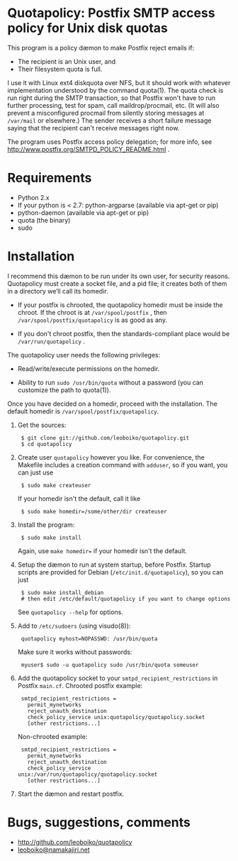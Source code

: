 Quotapolicy: Postfix SMTP access policy for Unix disk quotas
============================================================

This program is a policy dæmon to make Postfix reject emails if:
 - The recipient is an Unix user, and
 - Their filesystem quota is full.

I use it with Linux ext4 diskquota over NFS, but it should work with whatever
implementation understood by the command quota(1).  The quota check is run
right during the SMTP transaction, so that Postfix won't have to run further
processing, test for spam, call maildrop/procmail, etc. (It will also prevent a
misconfigured procmail from silently storing messages at `/var/mail` or
elsewhere.)  The sender receives a short failure message saying that the
recipient can't receive messages right now.

The program uses Postfix access policy delegation; for more info, see
http://www.postfix.org/SMTPD_POLICY_README.html .

Requirements
============

 - Python 2.x
 - If your python is < 2.7: python-argparse (available via apt-get or pip)
 - python-daemon (available via apt-get or pip)
 - quota (the binary)
 - sudo

Installation
============

I recommend this dæmon to be run under its own user, for security reasons.
Quotapolicy must create a socket file, and a pid file; it creates both of them
in a directory we’ll call its homedir.

 - If your postfix is chrooted, the quotapolicy homedir must be inside the
   chroot.  If the chroot is at `/var/spool/postfix` , then
   `/var/spool/postfix/quotapolicy` is as good as any.

 - If you don't chroot postfix, then the standards-compliant place would be
   `/var/run/quotapolicy` .

The quotapolicy user needs the following privileges:

 - Read/write/execute permissions on the homedir.

 - Ability to run `sudo /usr/bin/quota` without a password (you can customize
   the path to quota(1)).

Once you have decided on a homedir, proceed with the installation.  The default
homedir is `/var/spool/postfix/quotapolicy`.

1. Get the sources:

        $ git clone git://github.com/leoboiko/quotapolicy.git
        $ cd quotapolicy

2. Create user `quotapolicy` however you like. For convenience, the Makefile
   includes a creation command with `adduser`, so if you want, you can just use

        $ sudo make createuser

   If your homedir isn't the default, call it like

        $ sudo make homedir=/some/other/dir createuser

3. Install the program:

        $ sudo make install

   Again, use `make homedir=` if your homedir isn't the default.
   
4. Setup the dæmon to run at system startup, before Postfix.  Startup scripts
   are provided for Debian (`/etc/init.d/quotapolicy`), so you can just 

        $ sudo make install_debian
        # then edit /etc/default/quotapolicy if you want to change options

   See `quotapolicy --help` for options.

5. Add to `/etc/sudoers` (using visudo(8)):

        quotapolicy myhost=NOPASSWD: /usr/bin/quota

   Make sure it works without passwords:

        myuser$ sudo -u quotapolicy sudo /usr/bin/quota someuser

6. Add the quotapolicy socket to your `smtpd_recipient_restrictions` in Postfix
   `main.cf`.  Chrooted postfix example:

        smtpd_recipient_restrictions =
          permit_mynetworks
          reject_unauth_destination
          check_policy_service unix:quotapolicy/quotapolicy.socket
          [other restrictions...]

   Non-chrooted example:

        smtpd_recipient_restrictions =
          permit_mynetworks
          reject_unauth_destination
          check_policy_service unix:/var/run/quotapolicy/quotapolicy.socket
          [other restrictions...]

7. Start the dæmon and restart postfix.

Bugs, suggestions, comments
===========================

 - http://github.com/leoboiko/quotapolicy
 - leoboiko@namakajiri.net

